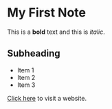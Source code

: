 # My First Note
This is a **bold** text and this is *italic*.

## Subheading
- Item 1
- Item 2
- Item 3

[Click here](https://example.com) to visit a website.
